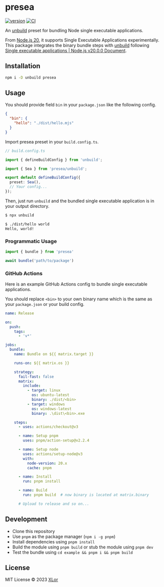 # presea

[![version](https://img.shields.io/npm/v/presea?label=presea)](https://www.npmjs.com/package/presea) [![CI](https://github.com/yjl9903/presea/actions/workflows/ci.yaml/badge.svg)](https://github.com/yjl9903/presea/actions/workflows/ci.yaml)

An [unbuild](https://github.com/unjs/unbuild) preset for bundling Node single executable applications.

From [Node.js 20](https://nodejs.org/en/blog/announcements/v20-release-announce), it supports Single Executable Applications experimentally. This package integrates the binary bundle steps with [unbuild](https://github.com/unjs/unbuild) following [Single executable applications | Node.js v20.0.0 Document](https://nodejs.org/api/single-executable-applications.html).

## Installation

```bash
npm i -D unbuild presea
```

## Usage

You should provide field `bin` in your `package.json` like the following config.

```JSON
{
  "bin": {
    "hello": "./dist/hello.mjs"
  }
}
```

Import presea preset in your `build.config.ts`.

```ts
// build.config.ts

import { defineBuildConfig } from 'unbuild';

import { Sea } from 'presea/unbuild';

export default defineBuildConfig({
  preset: Sea(),
  // Your config...
});
```

Then, just run `unbuild` and the bundled single executable application is in your output directory.

```bash
$ npx unbuild

$ ./dist/hello world
Hello, world!
```

### Programmatic Usage

```ts
import { bundle } from 'presea'

await bundle('path/to/package')
```

### GitHub Actions

Here is an example GitHub Actions config to bundle single executable applications.

You should replace `<bin>` to your own binary name which is the same as your `package.json` or your build config.

```yaml
name: Release

on:
  push:
    tags:
      - 'v*'

jobs:
  bundle:
    name: Bundle on ${{ matrix.target }}

    runs-on: ${{ matrix.os }}

    strategy:
      fail-fast: false
      matrix:
        include:
          - target: linux
            os: ubuntu-latest
            binary: ./dist/<bin>
          - target: windows
            os: windows-latest
            binary: .\dist\<bin>.exe

    steps:
      - uses: actions/checkout@v3

      - name: Setup pnpm
        uses: pnpm/action-setup@v2.2.4

      - name: Setup node
        uses: actions/setup-node@v3
        with:
          node-version: 20.x
          cache: pnpm

      - name: Install
        run: pnpm install

      - name: Build
        run: pnpm build  # now binary is located at matrix.binary

      # Upload to release and so on...
```

## Development

+ Clone this repository
+ Use `pnpm` as the package manager (`npm i -g pnpm`)
+ Install dependencies using `pnpm install`
+ Build the module using `pnpm build` or stub the module using `pnpm dev`
+ Test the bundle using `cd example && pnpm i && pnpm build`

## License

MIT License © 2023 [XLor](https://github.com/yjl9903)
